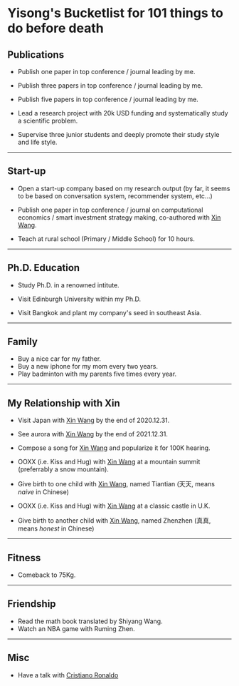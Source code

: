 # Yisong's Bucketlist for 101 things to do before death

## Publications

- Publish one paper in top conference / journal leading by me.
- Publish three papers in top conference / journal leading by me.
- Publish five papers in top conference / journal leading by me.

- Lead a research project with 20k USD funding and systematically study a scientific problem.

- Supervise three junior students and deeply promote their study style and life style.

---

## Start-up

- Open a start-up company based on my research output (by far, it seems to be based on conversation system, recommender system, etc...)

- Publish one paper in top conference / journal on computational economics / smart investment strategy making, co-authored with [Xin Wang](https://wangxinalice.com).
- Teach at rural school (Primary / Middle School) for 10 hours.

---

## Ph.D. Education

- Study Ph.D. in a renowned intitute.

- Visit Edinburgh University within my Ph.D.
- Visit Bangkok and plant my company's seed in southeast Asia.

---

## Family

- Buy a nice car for my father.
- Buy a new iphone for my mom every two years.
- Play badminton with my parents five times every year.

---

## My Relationship with Xin

- Visit Japan with [Xin Wang](https://wangxinalice.com) by the end of 2020.12.31.
- See aurora with [Xin Wang](https://wangxinalice.com) by the end of 2021.12.31.

- Compose a song for [Xin Wang](https://wangxinalice.com)  and popularize it for 100K hearing.
- OOXX (i.e. Kiss and Hug) with [Xin Wang](https://wangxinalice.com) at a mountain summit (preferrably a snow mountain).
- Give birth to one child with [Xin Wang](https://wangxinalice.com), named Tiantian (天天, means *naive* in Chinese)
- OOXX (i.e. Kiss and Hug) with [Xin Wang](https://wangxinalice.com) at a classic castle in U.K.
- Give birth to another child with [Xin Wang](https://wangxinalice.com), named Zhenzhen  (真真, means *honest* in Chinese)

---

## Fitness

- Comeback to 75Kg.

---

## Friendship

- Read the math book translated by Shiyang Wang.
- Watch an NBA game with Ruming Zhen.

---

## Misc

- Have a talk with [Cristiano Ronaldo](https://twitter.com/Cristiano?ref_src=twsrc%5Egoogle%7Ctwcamp%5Eserp%7Ctwgr%5Eauthor)

